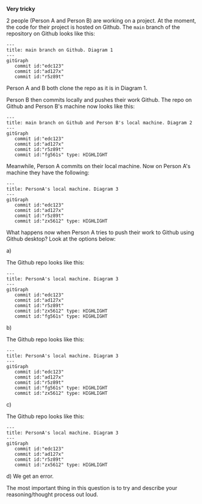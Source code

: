 **Very tricky**


2 people (Person A and Person B) are working on a project.
At the moment, the code for their project is hosted on Github.
The `main` branch of the repository on Github looks like this:

```mermaid
---
title: main branch on Github. Diagram 1
---
gitGraph
   commit id:"edc123"
   commit id:"ad127x"
   commit id:"r5z89t"
```

Person A and B both clone the repo as it is in Diagram 1.

Person B then commits locally and pushes their work Github. The repo on Github and Person B's machine now looks like this:

```mermaid
---
title: main branch on Github and Person B's local machine. Diagram 2
---
gitGraph
   commit id:"edc123"
   commit id:"ad127x"
   commit id:"r5z89t"
   commit id:"fg561s" type: HIGHLIGHT
```

Meanwhile, Person A commits on their local machine. Now on Person A's machine they have the following:


```mermaid
---
title: PersonA's local machine. Diagram 3
---
gitGraph
   commit id:"edc123"
   commit id:"ad127x"
   commit id:"r5z89t"
   commit id:"zx5612" type: HIGHLIGHT
```

What happens now when Person A tries to push their work to Github using Github desktop? Look at the options below:

a) 

The Github repo looks like this:

```mermaid
---
title: PersonA's local machine. Diagram 3
---
gitGraph
   commit id:"edc123"
   commit id:"ad127x"
   commit id:"r5z89t"
   commit id:"zx5612" type: HIGHLIGHT
   commit id:"fg561s" type: HIGHLIGHT
```

b) 

The Github repo looks like this:

```mermaid
---
title: PersonA's local machine. Diagram 3
---
gitGraph
   commit id:"edc123"
   commit id:"ad127x"
   commit id:"r5z89t"
   commit id:"fg561s" type: HIGHLIGHT
   commit id:"zx5612" type: HIGHLIGHT
```

c) 

The Github repo looks like this:

```mermaid
---
title: PersonA's local machine. Diagram 3
---
gitGraph
   commit id:"edc123"
   commit id:"ad127x"
   commit id:"r5z89t"
   commit id:"zx5612" type: HIGHLIGHT
```

d) We get an error. 

The most important thing in this question is to try and describe your reasoning/thought process out loud.